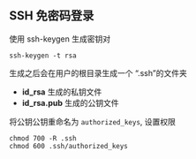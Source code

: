 ## SSH 免密码登录

使用 ssh-keygen 生成密钥对

```shell
ssh-keygen -t rsa
```

生成之后会在用户的根目录生成一个 “.ssh”的文件夹

- **id_rsa** 生成的私钥文件
- **id_rsa.pub** 生成的公钥文件

将公钥公钥重命名为 `authorized_keys`, 设置权限

```shell
chmod 700 -R .ssh
chmod 600 .ssh/authorized_keys
```